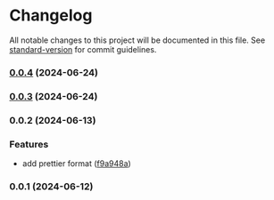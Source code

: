 # Changelog

All notable changes to this project will be documented in this file. See [standard-version](https://github.com/conventional-changelog/standard-version) for commit guidelines.

### [0.0.4](https://github.com/Rocket-Fuel-Inc/Hairdresser/compare/v0.0.2...v0.0.4) (2024-06-24)

### [0.0.3](https://github.com/Rocket-Fuel-Inc/Hairdresser/compare/v0.0.2...v0.0.3) (2024-06-24)

### 0.0.2 (2024-06-13)


### Features

* add prettier format ([f9a948a](https://github.com/Rocket-Fuel-Inc/Hairdresser/commit/f9a948af4a1c5847fe7dacd495584cd37663e926))

### 0.0.1 (2024-06-12)
